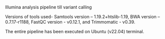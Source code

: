 Illumina analysis pipeline till variant calling


Versions of tools used- Samtools version –  1.19.2+htslib-1.19, BWA version –  0.7.17-r1188, 
                        FastQC version - v0.12.1, and Trimmomatic - v0.39.

The entire pipeline has been executed on Ubuntu (v22.04) terminal.
